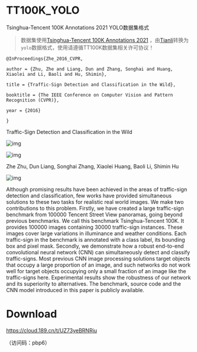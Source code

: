 # TT100K_YOLO
Tsinghua-Tencent 100K Annotations 2021 YOLO数据集格式

> 数据集使用[Tsinghua-Tencent 100K Annotations 2021](https://cg.cs.tsinghua.edu.cn/traffic-sign/) ，由[Tianli](https://www.tianli0.top/)转换为`yolo`数据格式，使用请遵循TT100K数据集相关许可协议！

```
@InProceedings{Zhe_2016_CVPR,

author = {Zhu, Zhe and Liang, Dun and Zhang, Songhai and Huang, Xiaolei and Li, Baoli and Hu, Shimin},

title = {Traffic-Sign Detection and Classification in the Wild},

booktitle = {The IEEE Conference on Computer Vision and Pattern Recognition (CVPR)},

year = {2016}

}
```

Traffic-Sign Detection and Classification in the Wild

![img](https://cg.cs.tsinghua.edu.cn/traffic-sign/images/index/logo.png)

![img](https://cg.cs.tsinghua.edu.cn/traffic-sign/resources/images/transparent.gif)

Zhe Zhu, Dun Liang, Songhai Zhang, Xiaolei Huang, Baoli Li, Shimin Hu

![img](https://cg.cs.tsinghua.edu.cn/traffic-sign/resources/images/transparent.gif)

Although promising results have been achieved in the areas of traffic-sign detection and classification, few works have provided simultaneous solutions to these two tasks for realistic real world images. We make two contributions to this problem. Firstly, we have created a large traffic-sign benchmark from 100000 Tencent Street View panoramas, going beyond previous benchmarks. We call this benchmark Tsinghua-Tencent 100K. It provides 100000 images containing 30000 traffic-sign instances. These images cover large variations in illuminance and weather conditions. Each traffic-sign in the benchmark is annotated with a class label, its bounding box and pixel mask. Secondly, we demonstrate how a robust end-to-end convolutional neural network (CNN) can simultaneously detect and classify traffic-signs. Most previous CNN image processing solutions target objects that occupy a large proportion of an image, and such networks do not work well for target objects occupying only a small fraction of an image like the traffic-signs here. Experimental results show the robustness of our network and its superiority to alternatives. The benchmark, source code and the CNN model introduced in this paper is publicly available.

# Download

https://cloud.189.cn/t/UZ73yeBRNRju

（访问码：pbp6）
